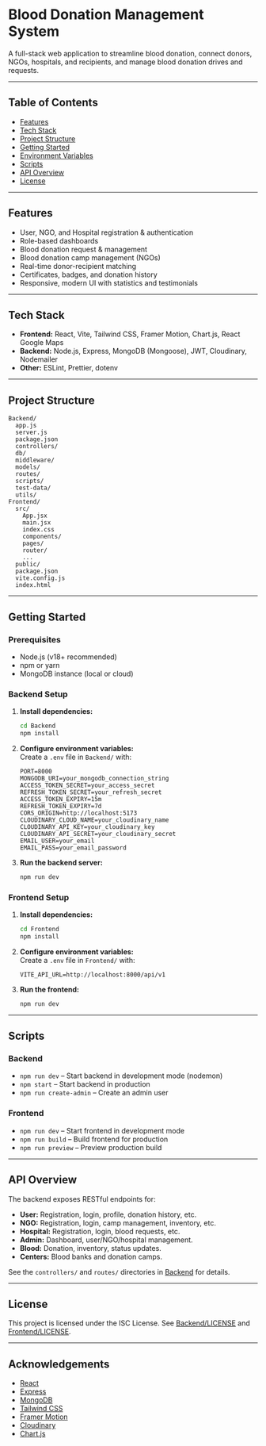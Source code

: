 # Blood Donation Management System

A full-stack web application to streamline blood donation, connect donors, NGOs, hospitals, and recipients, and manage blood donation drives and requests.

---

## Table of Contents

- [Features](#features)
- [Tech Stack](#tech-stack)
- [Project Structure](#project-structure)
- [Getting Started](#getting-started)
- [Environment Variables](#environment-variables)
- [Scripts](#scripts)
- [API Overview](#api-overview)
- [License](#license)

---

## Features

- User, NGO, and Hospital registration & authentication
- Role-based dashboards
- Blood donation request & management
- Blood donation camp management (NGOs)
- Real-time donor-recipient matching
- Certificates, badges, and donation history
- Responsive, modern UI with statistics and testimonials

---

## Tech Stack

- **Frontend:** React, Vite, Tailwind CSS, Framer Motion, Chart.js, React Google Maps
- **Backend:** Node.js, Express, MongoDB (Mongoose), JWT, Cloudinary, Nodemailer
- **Other:** ESLint, Prettier, dotenv

---

## Project Structure

```
Backend/
  app.js
  server.js
  package.json
  controllers/
  db/
  middleware/
  models/
  routes/
  scripts/
  test-data/
  utils/
Frontend/
  src/
    App.jsx
    main.jsx
    index.css
    components/
    pages/
    router/
    ...
  public/
  package.json
  vite.config.js
  index.html
```

---

## Getting Started

### Prerequisites

- Node.js (v18+ recommended)
- npm or yarn
- MongoDB instance (local or cloud)

### Backend Setup

1. **Install dependencies:**
   ```sh
   cd Backend
   npm install
   ```

2. **Configure environment variables:**  
   Create a `.env` file in `Backend/` with:
   ```
   PORT=8000
   MONGODB_URI=your_mongodb_connection_string
   ACCESS_TOKEN_SECRET=your_access_secret
   REFRESH_TOKEN_SECRET=your_refresh_secret
   ACCESS_TOKEN_EXPIRY=15m
   REFRESH_TOKEN_EXPIRY=7d
   CORS_ORIGIN=http://localhost:5173
   CLOUDINARY_CLOUD_NAME=your_cloudinary_name
   CLOUDINARY_API_KEY=your_cloudinary_key
   CLOUDINARY_API_SECRET=your_cloudinary_secret
   EMAIL_USER=your_email
   EMAIL_PASS=your_email_password
   ```

3. **Run the backend server:**
   ```sh
   npm run dev
   ```

### Frontend Setup

1. **Install dependencies:**
   ```sh
   cd Frontend
   npm install
   ```

2. **Configure environment variables:**  
   Create a `.env` file in `Frontend/` with:
   ```
   VITE_API_URL=http://localhost:8000/api/v1
   ```

3. **Run the frontend:**
   ```sh
   npm run dev
   ```

---

## Scripts

### Backend

- `npm run dev` – Start backend in development mode (nodemon)
- `npm start` – Start backend in production
- `npm run create-admin` – Create an admin user

### Frontend

- `npm run dev` – Start frontend in development mode
- `npm run build` – Build frontend for production
- `npm run preview` – Preview production build

---

## API Overview

The backend exposes RESTful endpoints for:

- **User:** Registration, login, profile, donation history, etc.
- **NGO:** Registration, login, camp management, inventory, etc.
- **Hospital:** Registration, login, blood requests, etc.
- **Admin:** Dashboard, user/NGO/hospital management.
- **Blood:** Donation, inventory, status updates.
- **Centers:** Blood banks and donation camps.

See the `controllers/` and `routes/` directories in [Backend](Backend/) for details.

---

## License

This project is licensed under the ISC License. See [Backend/LICENSE](Backend/LICENSE) and [Frontend/LICENSE](Frontend/LICENSE).

---

## Acknowledgements

- [React](https://react.dev/)
- [Express](https://expressjs.com/)
- [MongoDB](https://www.mongodb.com/)
- [Tailwind CSS](https://tailwindcss.com/)
- [Framer Motion](https://www.framer.com/motion/)
- [Cloudinary](https://cloudinary.com/)
- [Chart.js](https://www.chartjs.org/)